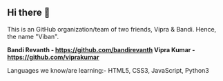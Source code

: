 ## Hi there 👋


This is an GitHub organization/team of two friends, Vipra & Bandi. Hence, the name "Viban".

**Bandi Revanth - https://github.com/bandirevanth
Vipra Kumar - https://github.com/viprakumar**

Languages we know/are learning:-
HTML5, CSS3, JavaScript, Python3
